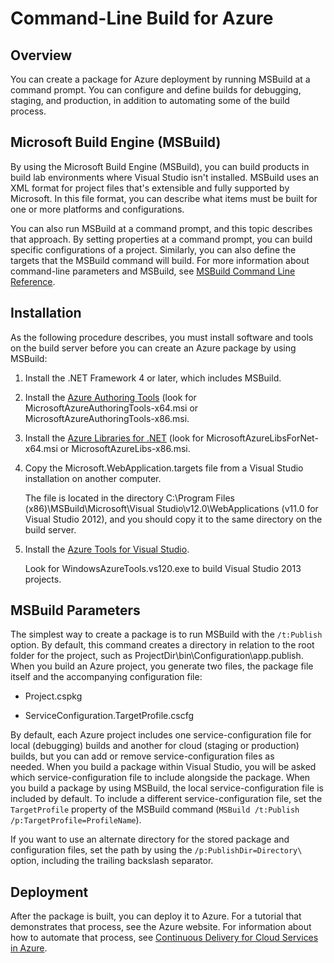 <properties
   pageTitle="Command-line build for Azure"
   description="Command-line build for Azure"
   services="visual-studio-online"
   documentationCenter="na"
   authors="kempb"
   manager="douge"
   editor="tlee" />
<tags
   ms.service="multiple"
   ms.date="08/24/2015"
   wacn.date="" />

# Command-Line Build for Azure

## Overview

You can create a package for Azure deployment by running MSBuild at a command prompt. You can configure and define builds for debugging, staging, and production, in addition to automating some of the build process.


## Microsoft Build Engine (MSBuild)

By using the Microsoft Build Engine (MSBuild), you can build products in build lab environments where Visual Studio isn't installed. MSBuild uses an XML format for project files that's extensible and fully supported by Microsoft. In this file format, you can describe what items must be built for one or more platforms and configurations.

You can also run MSBuild at a command prompt, and this topic describes that approach. By setting properties at a command prompt, you can build specific configurations of a project. Similarly, you can also define the targets that the MSBuild command will build. For more information about command-line parameters and MSBuild, see [MSBuild Command Line Reference](https://msdn.microsoft.com/library/ms164311.aspx).

## Installation

As the following procedure describes, you must install software and tools on the build server before you can create an Azure package by using MSBuild:

1. Install the .NET Framework 4 or later, which includes MSBuild.

1. Install the [Azure Authoring Tools](http://go.microsoft.com/fwlink/?LinkId=394615) (look for MicrosoftAzureAuthoringTools-x64.msi or MicrosoftAzureAuthoringTools-x86.msi.

1. Install the [Azure Libraries for .NET](http://go.microsoft.com/fwlink/?LinkId=394616) (look for MicrosoftAzureLibsForNet-x64.msi or MicrosoftAzureLibs-x86.msi.

1. Copy the Microsoft.WebApplication.targets file from a Visual Studio installation on another computer.

    The file is located in the directory C:\Program Files (x86)\MSBuild\Microsoft\Visual Studio\v12.0\WebApplications (v11.0 for Visual Studio 2012), and you should copy it to the same directory on the build server.

1. Install the [Azure Tools for Visual Studio](http://go.microsoft.com/fwlink/?LinkId=394616).

    Look for WindowsAzureTools.vs120.exe to build Visual Studio 2013 projects.

## MSBuild Parameters

The simplest way to create a package is to run MSBuild with the `/t:Publish` option. By default, this command creates a directory in relation to the root folder for the project, such as ProjectDir\bin\Configuration\app.publish\. When you build an Azure project, you generate two files, the package file itself and the accompanying configuration file:

- Project.cspkg

- ServiceConfiguration.TargetProfile.cscfg

By default, each Azure project includes one service-configuration file for local (debugging) builds and another for cloud (staging or production) builds, but you can add or remove service-configuration files as needed. When you build a package within Visual Studio, you will be asked which service-configuration file to include alongside the package. When you build a package by using MSBuild, the local service-configuration file is included by default. To include a different service-configuration file, set the `TargetProfile` property of the MSBuild command (`MSBuild /t:Publish /p:TargetProfile=ProfileName`).

If you want to use an alternate directory for the stored package and configuration files, set the path by using the `/p:PublishDir=Directory\` option, including the trailing backslash separator.

## Deployment

After the package is built, you can deploy it to Azure. For a tutorial that demonstrates that process, see the Azure website. For information about how to automate that process, see [Continuous Delivery for Cloud Services in Azure](../cloud-services/cloud-services-dotnet-continuous-delivery).
